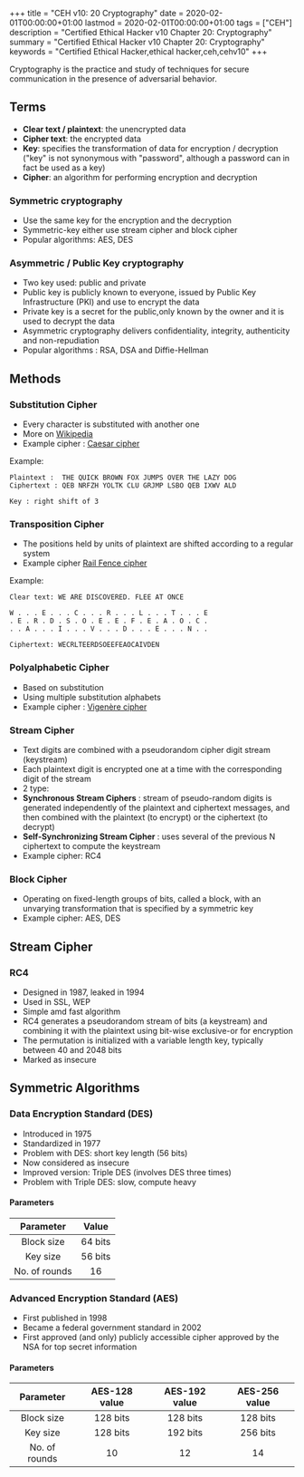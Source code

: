 +++
title = "CEH v10: 20 Cryptography"
date = 2020-02-01T00:00:00+01:00
lastmod = 2020-02-01T00:00:00+01:00
tags = ["CEH"]
description = "Certified Ethical Hacker v10 Chapter 20: Cryptography"
summary = "Certified Ethical Hacker v10 Chapter 20: Cryptography"
keywords = "Certified Ethical Hacker,ethical hacker,ceh,cehv10"
+++

Cryptography is the practice and study of techniques for secure communication in the presence of adversarial behavior.

## Terms

- **Clear text / plaintext**: the unencrypted data
- **Cipher text**: the encrypted data
- **Key**: specifies the transformation of data for encryption / decryption ("key" is not synonymous with "password", although a password can in fact be used as a key)
- **Cipher**: an algorithm for performing encryption and decryption

### Symmetric cryptography

- Use the same key for the encryption and the decryption
- Symmetric-key either use stream cipher and block cipher
- Popular algorithms: AES, DES

### Asymmetric / Public Key cryptography

- Two key used: public and private
- Public key is publicly known to everyone, issued by Public Key Infrastructure (PKI) and use to encrypt the data
- Private key is a secret for the public,only known by the owner and it is used to decrypt the data
- Asymmetric cryptography delivers confidentiality, integrity, authenticity and non-repudiation
- Popular algorithms : RSA, DSA and Diffie-Hellman

## Methods

### Substitution Cipher

- Every character is substituted with another one
- More on [Wikipedia](https://en.wikipedia.org/wiki/Substitution_cipher)
- Example cipher : [Caesar cipher](https://en.wikipedia.org/wiki/Caesar_cipher)

Example:

```text
Plaintext :  THE QUICK BROWN FOX JUMPS OVER THE LAZY DOG
Ciphertext : QEB NRFZH YOLTK CLU GRJMP LSBO QEB IXWV ALD

Key : right shift of 3 
```

### Transposition Cipher

- The positions held by units of plaintext are shifted according to a regular system
- Example cipher [Rail Fence cipher](https://en.wikipedia.org/wiki/Rail_fence)

Example:

```text
Clear text: WE ARE DISCOVERED. FLEE AT ONCE

W . . . E . . . C . . . R . . . L . . . T . . . E
. E . R . D . S . O . E . E . F . E . A . O . C .
. . A . . . I . . . V . . . D . . . E . . . N . .

Ciphertext: WECRLTEERDSOEEFEAOCAIVDEN
```

### Polyalphabetic Cipher

- Based on substitution
- Using multiple substitution alphabets
- Example cipher : [Vigenère cipher](https://en.wikipedia.org/wiki/Vigen%C3%A8re_cipher)

### Stream Cipher

- Text digits are combined with a pseudorandom cipher digit stream (keystream)
- Each plaintext digit is encrypted one at a time with the corresponding digit of the stream
- 2 type:
- **Synchronous Stream Ciphers** : stream of pseudo-random digits is generated independently of the plaintext and ciphertext 
messages, and then combined with the plaintext (to encrypt) or the ciphertext (to decrypt)
- **Self-Synchronizing Stream Cipher** : uses several of the previous N ciphertext to compute the keystream
- Example cipher: RC4

### Block Cipher

- Operating on fixed-length groups of bits, called a block, with an unvarying transformation that is specified by a symmetric key
- Example cipher: AES, DES

## Stream Cipher

### RC4

- Designed in 1987, leaked in 1994
- Used in SSL, WEP
- Simple amd fast algorithm
- RC4 generates a pseudorandom stream of bits (a keystream) and combining it with the plaintext using bit-wise exclusive-or for 
encryption
- The permutation is initialized with a variable length key, typically between 40 and 2048 bits
- Marked as insecure

## Symmetric Algorithms

### Data Encryption Standard (DES)

- Introduced in 1975
- Standardized in 1977
- Problem with DES: short key length (56 bits)
- Now considered as insecure
- Improved version: Triple DES (involves DES three times)
- Problem with Triple DES: slow, compute heavy

#### Parameters

|   Parameter       |   Value  |
|:-----------------:|:--------:|
|   Block size      | 64 bits  |
|   Key size        | 56 bits  |
|   No. of rounds   |    16    |


### Advanced Encryption Standard (AES)

- First published in 1998
- Became a federal government standard in 2002
- First approved (and only) publicly accessible cipher approved by the NSA for top secret information

#### Parameters

|      Parameter    |    AES-128 value   |    AES-192 value  |    AES-256 value   |
|:-----------------:|:------------------:|:-----------------:|:------------------:|
|    Block size     |      128 bits      |      128 bits     |      128 bits      |
|    Key size       |      128 bits      |      192 bits     |      256 bits      |
|   No. of rounds   |         10         |       12          |         14         |
